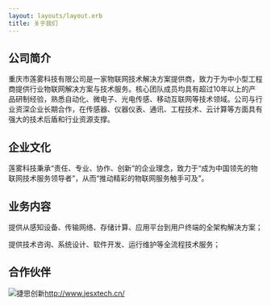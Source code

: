 ```yaml
---
layout: layouts/layout.erb
title: 关于我们
---
```

## 公司简介

重庆市莲雾科技有限公司是一家物联网技术解决方案提供商，致力于为中小型工程商提供行业物联网解决方案与技术服务。核心团队成员均具有超过10年以上的产品研制经验，熟悉自动化、微电子、光电传感、移动互联网等技术领域。公司与行业资深企业长期合作，在传感器、仪器仪表、通讯、工程技术、云计算等方面具有强大的技术后盾和行业资源支撑。

## 企业文化

莲雾科技秉承“责任、专业、协作、创新”的企业理念，致力于“成为中国领先的物联网技术服务领导者”，从而“推动精彩的物联网服务触手可及”。

## 业务内容

提供从感知设备、传输网络、存储计算、应用平台到用户终端的全架构解决方案；

提供技术咨询、系统设计、软件开发、运行维护等全流程技术服务； 


## 合作伙伴

![捷思创新](icreator.png)<http://www.jesxtech.cn/>